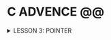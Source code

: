 # C ADVENCE @@
<details><summary>LESSON 3: POINTER</summary>
    <p>
        
## LESSON 3: POINTER
### Khái niệm và các loại Pointer
Trong ngôn ngữ lập trình C, con trỏ (pointer) là một biến chứa địa chỉ bộ nhớ của một đối tượng (biến,hàm,mảng) khác. Việc sử dụng con trỏ giúp chúng ta thực hiện các thao tác trên bộ nhớ một cách linh hoạt hơn. Dưới đây là một số khái niệm cơ bản về con trỏ trong C:
#### Cách khai báo: 
   
    int *ptr;  // con trỏ đến kiểu int
    char *ptr_char;  // con trỏ đến kiểu char
    float *ptr_float;  // con trỏ đến kiểu float
- Lấy địa chỉ của một biến:
   ```c 
    int x = 10;
    int *ptr_x = &x;  // ptr_x giờ đây chứa địa chỉ của x
- Sử dụng con trỏ để truy cập giá trị:
    int y = *ptr_x;  // y sẽ bằng giá trị của x
 ![image](https://github.com/user-attachments/assets/2799e903-2562-470a-b884-70fd4158ad98)
     - chú ý: địa chỉ con trỏ đang trỏ tới: ptr = 0x01; địa chỉ của con trỏ: &ptr = 0xf1;giá trị tại địa chỉ con trỏ trỏ tới *ptr = *(0x01)=5
- Kích thước của con trỏ sẽ phụ thuộc kiến trúc máy tính và trình biên dịch. Ta có thể dùng sizeof() để kiểm tra kích thước của con trỏ:
  ```c 
  #include <stdio.h>
  int main() {
    int *ptr;
    printf("Size of pointer: %lu bytes\n", sizeof(ptr));
    return 0;
  }


- Ví dụ:
  ```c
  #include <stdio.h>
  void swap(int *a, int *b)
  {
    int tmp = *a;
    *a = *b;
    *b = tmp;

  }
  int main()
  {
   int a = 10, b = 20;
   swap(&a, &b);

   printf("value a is: %d\n", a);
   printf("value b is: %d\n", b);

    return 0;
  }

 #### Các loại Pointer:
##### Void pointer:
- Void pointer thường dùng để trỏ để tới bất kỳ địa chỉ nào mà không cần biết tới kiểu dữ liệu của giá trị tại địa chỉ đó.
  ```c
  void *ptr_void;
- Ví dụ:
  ```c
     #include <stdio.h>
     #include <stdlib.h>

     int main() {
   
	    int value = 5;
	    double test = 15.7;
	    char letter = 'A';
	   
	    void *ptr = &value;
	    printf("value is: %d\n", *(int*)(ptr));
	
	    ptr = &test;
	    printf("value is: %f\n", *(double*)(ptr));
	
	    ptr = &letter;
	    printf("value is: %c\n", *(char*)(ptr));
	   
	    return 0;
       }


#### Pointer to Constant:
- Định nghĩa một con trỏ không thể thay đổi giá trị tại địa chỉ mà nó trỏ đến thông qua dereference nhưng giá trị tại địa chỉ đó có thể thay đổi.
- Ví dụ:
  ```c
#include <stdio.h>
#include <stdlib.h>

int main() {
    
    int value = 5;
    int const *ptr_const = &value;

    //*ptr_const = 7; // wrong
    //ptr_const++; // right
    
    printf("value: %d\n", *ptr_const);

    value = 9;
    printf("value: %d\n", *ptr_const);

    return 0;
}


	Constant Pointer:
	Định nghĩa một con trỏ mà giá trị nó trỏ đến (địa chỉ ) không thể thay đổi. Tức là khi con trỏ này được khởi tạo thì nó sẽ không thể trỏ tới địa chỉ khác.
#include <stdio.h>
#include <stdlib.h>


int main() {
    
    int value = 5;
    int test = 15;
    int *const const_ptr = &value;

    printf("value: %d\n", *const_ptr);

    *const_ptr = 7;
    printf("value: %d\n", *const_ptr);

    //const_ptr = &test; // wrong
    
    return 0;
}




Function pointer:
Pointer to function (con trỏ hàm) là một biến mà giữ địa chỉ của một hàm. Có nghĩa là, nó trỏ đến vùng nhớ trong bộ nhớ chứa mã máy của hàm được định nghĩa trong chương trình.
Trong ngôn ngữ lập trình C, con trỏ hàm cho phép bạn truyền một hàm như là một đối số cho một hàm khác, lưu trữ địa chỉ của hàm trong một cấu trúc dữ liệu, hoặc thậm chí truyền hàm như một giá trị trả về từ một hàm khác.
Ví dụ:
#include <stdio.h>

// Hàm mẫu 1
void greetEnglish() {
    printf("Hello!\n");
}

// Hàm mẫu 2
void greetFrench() {
    printf("Bonjour!\n");
}

int main() {
    // Khai báo con trỏ hàm
    void (*ptrToGreet)();

    // Gán địa chỉ của hàm greetEnglish cho con trỏ hàm
    ptrToGreet = greetEnglish;

    // Gọi hàm thông qua con trỏ hàm
    (*ptrToGreet)();  // In ra: Hello!

    // Gán địa chỉ của hàm greetFrench cho con trỏ hàm
    ptrToGreet = greetFrench;

    // Gọi hàm thông qua con trỏ hàm
    (*ptrToGreet)();  // In ra: Bonjour!

    return 0;
}



	
	Trong ví dụ này, ptrToGreet là một con trỏ hàm có thể trỏ đến các hàm greetEnglish và greetFrench. Việc này giúp linh hoạt trong việc chọn và sử dụng hàm tương ứng tại thời điểm chạy.
	Ví dụ 2:
#include <stdio.h>

void sum(int a, int b)
{
    printf("Sum of %d and %d is: %d\n",a,b, a+b);
}

void subtract(int a, int b)
{
    printf("Subtract of %d by %d is: %d \n",a,b, a-b);
    
}

void multiple(int a, int b)
{
    printf("Multiple of %d and %d is: %d \n",a,b, a*b );
    
}

void divide(int a, int b)
{
    if (b == 0)
    {
        printf("Mau so phai khac 0\n");
        return;
    }
    
    printf("%d divided by %d is: %f \n",a,b, (double)a / (double)b);
    
}

void calculator(void (*ptr)(int a, int b), int a, int b)
{
    printf("Program calculate: \n");
    ptr(a,b);
}

int main()
{
    void (*ptrToFunc)(int,int);
    ptrToFunc = &divide;

    calculator(ptrToFunc,5,2);

    return 0;
}



	
	Trong ví dụ này, ptrToFunc là một con trỏ hàm trỏ đến các hàm sum, subtract, multiple, divide. Hàm calculator với 3 tham số truyền vào là: con trỏ hàm, a, b, và sẽ call function mà con trỏ đang trỏ tới và truyền vào 2 tham số a và b.
Pointer to pointer:
	Con trỏ đến con trỏ (Pointer to Pointer) là một kiểu dữ liệu trong ngôn ngữ lập trình cho phép bạn lưu trữ địa chỉ của một con trỏ. Con trỏ đến con trỏ cung cấp một cấp bậc trỏ mới, cho phép bạn thay đổi giá trị của con trỏ gốc. Cấp bậc này có thể hữu ích trong nhiều tình huống, đặc biệt là khi bạn làm việc với các hàm cần thay đổi giá trị của con trỏ.
	Ví dụ:
#include <stdio.h>

int main() {
    int value = 42;
    int *ptr1 = &value;  // Con trỏ thường trỏ đến một biến

    int **ptr2 = &ptr1;  // Con trỏ đến con trỏ

    printf("Value: %d\n", **ptr2);

    return 0;
}




	Trong ví dụ này:
ptr1 là một con trỏ thường trỏ đến biến value.
ptr2 là một con trỏ đến con trỏ, trỏ đến địa chỉ của ptr1.
Khi sử dụng **ptr2, chúng ta có thể truy cập giá trị của biến value.
	Ứng dụng phổ biến trong cấp phát động mảng hai chiều:
#include <stdio.h>
#include <stdlib.h>

void allocate2DArray(int ***arr, int rows, int columns) {
    // Cấp phát bộ nhớ cho mảng con trỏ
    *arr = (int**)malloc(rows * sizeof(int*));

    // Cấp phát bộ nhớ cho mỗi hàng
    for (int i = 0; i < rows; ++i) {
        (*arr)[i] = (int*)malloc(columns * sizeof(int));
    }
}

void initialize2DArray(int ***arr, int rows, int columns) {
    // Gán giá trị cho mảng 2D
    for (int i = 0; i < rows; ++i) {
        for (int j = 0; j < columns; ++j) {
            (*arr)[i][j] = i * columns + j + 1;
        }
    }
}

void print2DArray(int **arr, int rows, int columns) {
    // In ra giá trị của mảng 2D
    for (int i = 0; i < rows; ++i) {
        for (int j = 0; j < columns; ++j) {
            printf("%4d ", arr[i][j]);
        }
        printf("\n");
    }
}

void free2DArray(int ***arr, int rows) {
    // Giải phóng bộ nhớ của mảng 2D
    for (int i = 0; i < rows; ++i) {
        free((*arr)[i]);
    }
    free(*arr);
}

int main() {
    int rows = 3, columns = 4;
    int **matrix;

    // Cấp phát bộ nhớ cho mảng 2D
    allocate2DArray(&matrix, rows, columns);

    // Khởi tạo giá trị cho mảng 2D
    initialize2DArray(&matrix, rows, columns);

    // In ra giá trị của mảng 2D
    printf("2D Array:\n");
    print2DArray(matrix, rows, columns);

    // Giải phóng bộ nhớ của mảng 2D
    free2DArray(&matrix, rows);

    return 0;
}



	NULL pointer:
	Null Pointer là một con trỏ không trỏ đến bất kỳ đối tượng hoặc vùng nhớ cụ thể nào. Trong ngôn ngữ lập trình C, một con trỏ có thể được gán giá trị NULL để biểu diễn trạng thái null.
	Ví dụ:
#include <stdio.h>

int main() {
    int *ptr = NULL;  // Gán giá trị NULL cho con trỏ

    if (ptr == NULL) {
        printf("Pointer is NULL\n");
    } else {
        printf("Pointer is not NULL\n");
    }

    return 0;
}

	Trong ví dụ này:
Con trỏ ptr được khai báo và được gán giá trị NULL.
Một điều kiện kiểm tra xem con trỏ có trỏ đến một đối tượng nào đó hay không.
Nếu con trỏ bằng NULL, chương trình in ra "Pointer is NULL", ngược lại nếu con trỏ không bằng NULL, chương trình in ra "Pointer is not NULL".
Sử dụng null pointer thường hữu ích để kiểm tra xem một con trỏ đã được khởi tạo và có trỏ đến một vùng nhớ hợp lệ chưa. Tránh dereferencing (sử dụng giá trị mà con trỏ trỏ đến) một null pointer là quan trọng để tránh lỗi chương trình.
